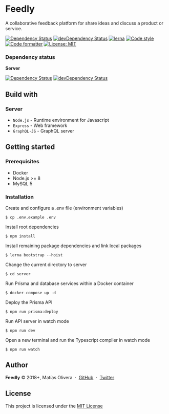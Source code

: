# Feedly

A collaborative feedback platform for share ideas and discuss a product or service.

[![Dependency Status](https://david-dm.org/MatiasOlivera/feedy/status.svg)](https://david-dm.org/MatiasOlivera/feedy)
[![devDependency Status](https://david-dm.org/MatiasOlivera/feedy/dev-status.svg)](https://david-dm.org/MatiasOlivera/feedy#info=devDependencies)
[![lerna](https://img.shields.io/badge/maintained%20with-lerna-cc00ff.svg)](https://lernajs.io/)
[![Code style](https://badgen.net/badge/code%20style/airbnb/ff5a5f)](https://github.com/airbnb/javascript)
[![Code formatter](https://img.shields.io/badge/code_style-prettier-ff69b4.svg)](https://github.com/prettier/prettier)
[![License: MIT](https://img.shields.io/badge/License-MIT-yellow.svg)](https://opensource.org/licenses/MIT)

### Dependency status

**Server**

[![Dependency Status](https://david-dm.org/MatiasOlivera/feedy/status.svg?path=server)](https://david-dm.org/MatiasOlivera/feedy?path=server)
[![devDependency Status](https://david-dm.org/MatiasOlivera/feedy/dev-status.svg?path=server)](https://david-dm.org/MatiasOlivera/feedy?path=server&type=dev)

## Build with

### Server

- `Node.js` - Runtime environment for Javascript
- `Express` - Web framework
- `GraphQL-JS` - GraphQL server

## Getting started

### Prerequisites

- Docker
- Node.js >= 8
- MySQL 5

### Installation

Create and configure a .env file (environment variables)

    $ cp .env.example .env

Install root dependencies

    $ npm install

Install remaining package dependencies and link local packages

    $ lerna bootstrap --hoist

Change the current directory to server

    $ cd server

Run Prisma and database services within a Docker container

    $ docker-compose up -d

Deploy the Prisma API

    $ npm run prisma:deploy

Run API server in watch mode

    $ npm run dev

Open a new terminal and run the Typescript compiler in watch mode

    $ npm run watch

## Author

**Feedly** © 2018+, Matías Olivera &nbsp;&middot;&nbsp;
[GitHub](https://github.com/MatiasOlivera) &nbsp;&middot;&nbsp;
[Twitter](https://twitter.com/_matiasolivera)

## License

This project is licensed under the [MIT License](https://choosealicense.com/licenses/mit/)
